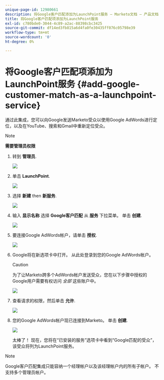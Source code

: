 ```yaml
---
unique-page-id: 12980661
description: 将Google客户匹配添加为LaunchPoint服务 — Marketo文档 — 产品文档
title: 将Google客户匹配项添加为LaunchPoint服务
exl-id: c780bde0-3044-4c89-a2ac-88398cbc3425
source-git-commit: df14ed3fb815a6d4fa0fe30435ff076c05798e39
workflow-type: tm+mt
source-wordcount: '0'
ht-degree: 0%

---
```


# 将Google客户匹配项添加为LaunchPoint服务 {#add-google-customer-match-as-a-launchpoint-service}

通过此集成，您可以向Google发送Marketo受众以使用Google AdWords进行定位，以及在YouTube、搜索和Gmail中重新定位受众。

>[!NOTE]
>
>**需要管理员权限**

1. 转到 **管理员**.

   ![](assets/admin.png)

1. 单击 **LaunchPoint**.

   ![](assets/image2014-12-5-14-3a35-3a27.png)

1. 选择 **新建** then **新服务**.

   ![](assets/image2014-12-5-14-3a37-3a33.png)

1. 输入 **显示名称** 选择 **Google客户匹配** 从 **服务** 下拉菜单。 单击 **创建**.

   ![](assets/chooseservice.png)

1. 要连接Google AdWords帐户，请单击 **授权**.

   ![](assets/authorizeaccount-1.png)

1. Google将在新选项卡中打开。 从此处登录到您的Google AdWords帐户。

   >[!CAUTION]
   >
   >为了让Marketo跨多个AdWords帐户发送受众，您在以下步骤中授权的Google用户需要有权访问 _全部_ 这些账户中。

   ![](assets/chooseaccount.png)

1. 查看请求的权限，然后单击 **允许**.

   ![](assets/reviewpermissions.png)

1. 您的Google AdWords帐户现已连接到Marketo。 单击 **创建**.

   ![](assets/authorizesuccess.png)

   太棒了！ 现在，您将在“已安装的服务”选项卡中看到“Google匹配的受众”，该受众将列为LaunchPoint服务。

>[!NOTE]
>
>Google客户匹配集成只能容纳一个经理帐户以及该经理帐户内的所有子帐户。 不支持多个管理员帐户。
